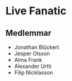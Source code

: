 # Live Fanatic

## Medlemmar
- Jonathan Blückert
- Jesper Olsson
- Alma Frank
- Alexander Urtti
- Filip Nicklasson

